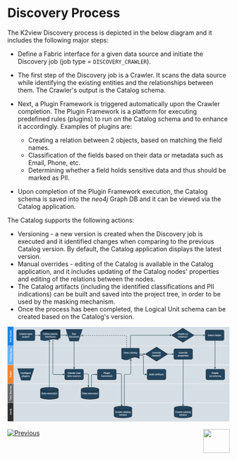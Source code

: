 <web>

# Discovery Process

The K2view Discovery process is depicted in the below diagram and it includes the following major steps:

* Define a Fabric interface for a given data source and initiate the Discovery job (job type = ```DISCOVERY_CRAWLER```).
* The first step of the Discovery job is a Crawler. It scans the data source while identifying the existing entities and the relationships between them. The Crawler's output is the Catalog schema.
* Next, a Plugin Framework is triggered automatically upon the Crawler completion. The Plugin Framework is a platform for executing predefined rules (plugins) to run on the Catalog schema and to enhance it accordingly. Examples of plugins are: 
  * Creating a relation between 2 objects, based on matching the field names.
  * Classification of the fields based on their data or metadata such as Email, Phone, etc.
  * Determining whether a field holds sensitive data and thus should be marked as PII.


* Upon completion of the Plugin Framework execution, the Catalog schema is saved into the *neo4j* Graph DB and it can be viewed via the Catalog application.

The Catalog supports the following actions:


* Versioning - a new version is created when the Discovery job is executed and it identified changes when comparing to the previous Catalog version. By default, the Catalog application displays the latest version.
* Manual overrides - editing of the Catalog is available in the Catalog application, and it includes updating of the Catalog nodes' properties and editing of the relations between the nodes.
* The Catalog artifacts (including the identified classifications and PII indications) can be built and saved into the project tree, in order to be used by the masking mechanism. 
* Once the process has been completed, the Logical Unit schema can be created based on the Catalog's version.

![](images/DiscoveryE2E.png)



[![Previous](/articles/images/Previous.png)](02_catalog_vocabulary.md)[<img align="right" width="60" height="54" src="/articles/images/Next.png">](04_plugin_framework.md) 

</web>
